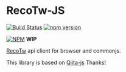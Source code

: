 # RecoTw-JS
[![Build Status](https://travis-ci.org/hinaloe/recotw-js.svg?branch=master)](https://travis-ci.org/hinaloe/recotw-js)
[![npm version](https://badge.fury.io/js/recotw-js.svg)](http://badge.fury.io/js/recotw-js)

[![NPM](https://nodei.co/npm/recotw-js.png?stars=true)](https://nodei.co/npm/recotw-js/)
**WIP**

[RecoTw](http://recotw.black/) api client for browser and commonjs.

This library is based on [Qiita-js](https://github.com/increments/qiita-js) Thanks!
